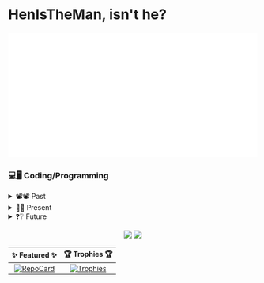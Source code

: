 # HenIsTheMan, isn't he?

<div align="center">
    <a href="https://github.com/HenIsTheMan/HenIsTheMan"><img src="Imgs/Intro.svg"></a>
</div>

### 💻🖥️ Coding/Programming
<details>
    <summary>📽📽 Past</summary>
    <p align="center">
        <code><a href="https://github.com/HenIsTheMan/HenIsTheMan"><img height=45 src="https://raw.githubusercontent.com/HenIsTheMan/HenIsTheMan/main/Imgs/PastLogoImgs/GameMakerLogoImg.png"></a></code>
        <code><a href="https://github.com/HenIsTheMan/HenIsTheMan"><img height=45 src="https://raw.githubusercontent.com/HenIsTheMan/HenIsTheMan/main/Imgs/PastLogoImgs/HtmlLogoImg.png"></a></code>
        <code><a href="https://github.com/HenIsTheMan/HenIsTheMan"><img height=45 src="https://raw.githubusercontent.com/HenIsTheMan/HenIsTheMan/main/Imgs/PastLogoImgs/CssLogoImg.png"></a></code>
        <code><a href="https://github.com/HenIsTheMan/HenIsTheMan"><img height=45 src="https://raw.githubusercontent.com/HenIsTheMan/HenIsTheMan/main/Imgs/PastLogoImgs/JsLogoImg.png"></a></code>
        <code><a href="https://github.com/HenIsTheMan/HenIsTheMan"><img height=45 src="https://raw.githubusercontent.com/HenIsTheMan/HenIsTheMan/main/Imgs/PastLogoImgs/VsCodeLogoImg.png"></a></code>
        <code><a href="https://github.com/HenIsTheMan/HenIsTheMan"><img height=45 src="https://raw.githubusercontent.com/HenIsTheMan/HenIsTheMan/main/Imgs/PastLogoImgs/GitHubLogoImg.png"></a></code>
        <code><a href="https://github.com/HenIsTheMan/HenIsTheMan"><img height=45 src="https://raw.githubusercontent.com/HenIsTheMan/HenIsTheMan/main/Imgs/PastLogoImgs/LuaLogoImg.png"></a></code>
        <code><a href="https://github.com/HenIsTheMan/HenIsTheMan"><img height=45 src="https://raw.githubusercontent.com/HenIsTheMan/HenIsTheMan/main/Imgs/PastLogoImgs/JavaLogoImg.jpg"></a></code>
        <code><a href="https://github.com/HenIsTheMan/HenIsTheMan"><img height=45 src="https://raw.githubusercontent.com/HenIsTheMan/HenIsTheMan/main/Imgs/PastLogoImgs/AndroidStudioLogoImg.png"></a></code>
        <code><a href="https://github.com/HenIsTheMan/HenIsTheMan"><img height=45 src="https://raw.githubusercontent.com/HenIsTheMan/HenIsTheMan/main/Imgs/PastLogoImgs/SqlLogoImg.png"></a></code>
        <code><a href="https://github.com/HenIsTheMan/HenIsTheMan"><img height=45 src="https://raw.githubusercontent.com/HenIsTheMan/HenIsTheMan/main/Imgs/PastLogoImgs/MySqlLogoImg.png"></a></code>
        <code><a href="https://github.com/HenIsTheMan/HenIsTheMan"><img height=45 src="https://raw.githubusercontent.com/HenIsTheMan/HenIsTheMan/main/Imgs/PastLogoImgs/FirebaseLogoImg.png"></a></code>
    </p>
</details>
<details>
    <summary>🎁🎁 Present</summary>
    <p align="center">
        <code><a href="https://github.com/HenIsTheMan/HenIsTheMan"><img height=45 src="https://raw.githubusercontent.com/HenIsTheMan/HenIsTheMan/main/Imgs/PresentLogoImgs/OpenGlLogoImg.png"></a></code>
        <code><a href="https://github.com/HenIsTheMan/HenIsTheMan"><img height=45 src="https://raw.githubusercontent.com/HenIsTheMan/HenIsTheMan/main/Imgs/PresentLogoImgs/CppLogoImg.png"></a></code>
        <code><a href="https://github.com/HenIsTheMan/HenIsTheMan"><img height=45 src="https://raw.githubusercontent.com/HenIsTheMan/HenIsTheMan/main/Imgs/PresentLogoImgs/CSharpLogoImg.png"></a></code>
        <code><a href="https://github.com/HenIsTheMan/HenIsTheMan"><img height=45 src="https://raw.githubusercontent.com/HenIsTheMan/HenIsTheMan/main/Imgs/PresentLogoImgs/UnityLogoImg.png"></a></code>
        <code><a href="https://github.com/HenIsTheMan/HenIsTheMan"><img height=45 src="https://raw.githubusercontent.com/HenIsTheMan/HenIsTheMan/main/Imgs/PresentLogoImgs/JsonLogoImg.png"></a></code>
        <code><a href="https://github.com/HenIsTheMan/HenIsTheMan"><img height=45 src="https://raw.githubusercontent.com/HenIsTheMan/HenIsTheMan/main/Imgs/PresentLogoImgs/GitKrakenLogoImg.jpg"></a></code>
        <code><a href="https://github.com/HenIsTheMan/HenIsTheMan"><img height=45 src="https://raw.githubusercontent.com/HenIsTheMan/HenIsTheMan/main/Imgs/PresentLogoImgs/VsLogoImg.png"></a></code>
        <code><a href="https://github.com/HenIsTheMan/HenIsTheMan"><img height=45 src="https://raw.githubusercontent.com/HenIsTheMan/HenIsTheMan/main/Imgs/PresentLogoImgs/SparkArLogoImg.png"></a></code>
    </p>
</details>
<details>
    <summary>❓❔ Future</summary>
    <p align="center">
        <code><a href="https://github.com/HenIsTheMan/HenIsTheMan"><img height=45 src="https://raw.githubusercontent.com/HenIsTheMan/HenIsTheMan/main/Imgs/FutureLogoImgs/VulkanLogoImg.jpg"></a></code>
        <code><a href="https://github.com/HenIsTheMan/HenIsTheMan"><img height=45 src="https://raw.githubusercontent.com/HenIsTheMan/HenIsTheMan/main/Imgs/FutureLogoImgs/WebGlLogoImg.png"></a></code>
        <code><a href="https://github.com/HenIsTheMan/HenIsTheMan"><img height=45 src="https://raw.githubusercontent.com/HenIsTheMan/HenIsTheMan/main/Imgs/FutureLogoImgs/CLogoImg.png"></a></code>
        <code><a href="https://github.com/HenIsTheMan/HenIsTheMan"><img height=45 src="https://raw.githubusercontent.com/HenIsTheMan/HenIsTheMan/main/Imgs/FutureLogoImgs/PythonLogoImg.png"></a></code>
        <code><a href="https://github.com/HenIsTheMan/HenIsTheMan"><img height=45 src="https://raw.githubusercontent.com/HenIsTheMan/HenIsTheMan/main/Imgs/FutureLogoImgs/TypeScriptLogoImg.png"></a></code>
        <code><a href="https://github.com/HenIsTheMan/HenIsTheMan"><img height=45 src="https://raw.githubusercontent.com/HenIsTheMan/HenIsTheMan/main/Imgs/FutureLogoImgs/NodeJsLogoImg.png"></a></code>
        <code><a href="https://github.com/HenIsTheMan/HenIsTheMan"><img height=45 src="https://raw.githubusercontent.com/HenIsTheMan/HenIsTheMan/main/Imgs/FutureLogoImgs/GitLogoImg.png"></a></code>
    </p>
</details>

<p align="center">
    <a href="https://github.com/HenIsTheMan/HenIsTheMan"><img width=54% src="https://github-readme-stats.vercel.app/api/?username=HenIsTheMan&include_all_commits=false&count_private=true&show_icons=true&title_color=b19cd9&icon_color=79ff97&text_color=9f9f9f&bg_color=151515"></a>
    <a href="https://github.com/HenIsTheMan/HenIsTheMan"><img width=45% src="https://github-readme-stats.vercel.app/api/top-langs/?username=HenIsTheMan&custom_title=HenIsTheMan%27s%20Most%20Used%20Langs&layout=compact&title_color=b19cd9&icon_color=79ff97&text_color=9f9f9f&bg_color=151515"></a>
</p>

✨ Featured ✨ | 🏆 Trophies 🏆
:-:|:-:
[![RepoCard](https://github-readme-stats.vercel.app/api/pin/?username=HenIsTheMan&repo=HenIsTheMan&show_owner=true&title_color=b19cd9&icon_color=79ff97&text_color=9f9f9f&bg_color=151515)](https://github.com/HenIsTheMan/HenIsTheMan) | [![Trophies](https://github-profile-trophy.vercel.app/?username=HenIsTheMan&theme=dracula&margin-w=5&row=1&col=0&no-bg=false&no-frame=false)](https://github.com/HenIsTheMan/HenIsTheMan)
